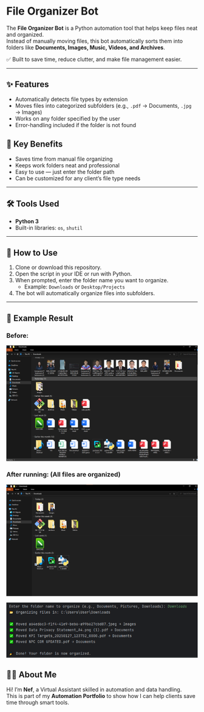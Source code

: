# File Organizer Bot

The **File Organizer Bot** is a Python automation tool that helps keep files neat and organized.  
Instead of manually moving files, this bot automatically sorts them into folders like **Documents, Images, Music, Videos, and Archives**.  

✅ Built to save time, reduce clutter, and make file management easier.  

---

## ✨ Features
- Automatically detects file types by extension  
- Moves files into categorized subfolders (e.g., `.pdf` → Documents, `.jpg` → Images)  
- Works on any folder specified by the user  
- Error-handling included if the folder is not found  

## 📌 Key Benefits
- Saves time from manual file organizing  
- Keeps work folders neat and professional  
- Easy to use — just enter the folder path  
- Can be customized for any client’s file type needs  

---

## 🛠️ Tools Used
- **Python 3**  
- Built-in libraries: `os`, `shutil`  

---

## 🚀 How to Use 
1. Clone or download this repository.  
2. Open the script in your IDE or run with Python.  
3. When prompted, enter the folder name you want to organize.  
   - Example: `Downloads` or `Desktop/Projects`  
4. The bot will automatically organize files into subfolders.
---

## 📂 Example Result
### Before:  
![Before Screenshot](images/before.PNG)

### After running: (All files are organized)

![After Screenshot](images/after1.PNG) 

![After Screenshot](images/after2.PNG)

## 👨‍💻 About Me
Hi! I’m **Nef**, a Virtual Assistant skilled in automation and data handling.  
This is part of my **Automation Portfolio** to show how I can help clients save time through smart tools.